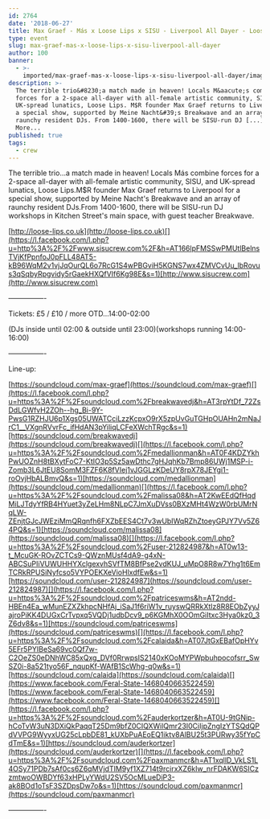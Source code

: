 ```yaml
---
id: 2764
date: '2018-06-27'
title: Max Graef - Más x Loose Lips x SISU - Liverpool All Dayer - Loose Lips
type: event
slug: max-graef-mas-x-loose-lips-x-sisu-liverpool-all-dayer
author: 100
banner:
  - >-
    imported/max-graef-mas-x-loose-lips-x-sisu-liverpool-all-dayer/image2764.jpeg
description: >-
  The terrible trio&#8230;a match made in heaven! Locals M&aacute;s combine
  forces for a 2-space all-dayer with all-female artistic community, SISU, and
  UK-spread lunatics, Loose Lips. M$R founder Max Graef returns to Liverpool for
  a special show, supported by Meine Nacht&#39;s Breakwave and an array of
  raunchy resident DJs. From 1400-1600, there will be SISU-run DJ [...]Read
  More...
published: true
tags:
  - crew
---
```

The terrible trio…a match made in heaven! Locals Más combine forces for a 2-space all-dayer with all-female artistic community, SISU, and UK-spread lunatics, Loose Lips.M$R founder Max Graef returns to Liverpool for a special show, supported by Meine Nacht's Breakwave and an array of raunchy resident DJs.From 1400-1600, there will be SISU-run DJ workshops in Kitchen Street's main space, with guest teacher Breakwave.

[](https://l.facebook.com/l.php?u=http%3A%2F%2Floose-lips.co.uk%2F&h=AT1Z5pK2cwxuyjyXrDT_9bsMBPCST8t6H9aNyv-gvAHgffEQiWfIod9rydyHB2OMIAdOrtPw2boT6hPHAs2UDlVFCDkS58NU623hFGqogFQRBRJiVVoGjE7EodsPCQwZUxdna-M&s=1)[http://loose-lips.co.uk](http://loose-lips.co.uk)[](https://l.facebook.com/l.php?u=http%3A%2F%2Fwww.sisucrew.com%2F&h=AT166lpFMSSwPMUtlBelnsTVjKfPpnfoJ0pFLL48AT5-kB96WqM2v1vjJqOurQL6o7RcG1S4wPBGviH5KGNS7wx4ZMVCvUu_lbRovus3qSqbyRpgvidy5rGaekHXQfVIf6Kg98E&s=1)[http://www.sisucrew.com](http://www.sisucrew.com)

—————-

Tickets: £5 / £10 / more OTD…14:00-02:00

(DJs inside until 02:00 & outside until 23:00)(workshops running 14:00-16:00)

—————-

Line-up:

[](https://l.facebook.com/l.php?u=https%3A%2F%2Fsoundcloud.com%2Fmax-graef&h=AT31QnDpM6CzmxESDJXObzT1gnTh6x1255Em4S3Qf68M7PY6e90LKKcNgYIQeKDjyMGO6bQGgXy1KQ18eyKEsqSANSVXGVd6GG9RhkjEbAjeYIMCEUOdcya-_WLsF-95vtjlSqQ&s=1)[https://soundcloud.com/max-graef](https://soundcloud.com/max-graef)[](https://l.facebook.com/l.php?u=https%3A%2F%2Fsoundcloud.com%2Fbreakwavedj&h=AT3rpYtDf_72ZsDdLGWfvH2ZOh--hg_Bi-9Y-PwsG1RZHJU6p1Xgs05UWATCciLzzKcpxO9rX5zpUvGuTGHpOUAHn2mNaJrC1__VXgnRVvrFc_ifHdAN3pYiliqLCFeXWchTRgc&s=1)[https://soundcloud.com/breakwavedj](https://soundcloud.com/breakwavedj)[](https://l.facebook.com/l.php?u=https%3A%2F%2Fsoundcloud.com%2Fmedallionman&h=AT0F4KDZYkhPwUOZnH8tBXytFoC7-KtIO3p5Sz5awDthc7gHJqhKb7Bmp86UWj1MSP-i-Zomb3L6JtEU8SomM3FZF6K8fVIej1vJGGLzKDeUY8rpX78JEYgi1-roOvjHbALBmvQ&s=1)[https://soundcloud.com/medallionman](https://soundcloud.com/medallionman)[](https://l.facebook.com/l.php?u=https%3A%2F%2Fsoundcloud.com%2Fmalissa08&h=AT2KwEEdQfHqdMiLJTdyYfRB4HYuet3yZeLHm8NLpC7JmXuDVss0BXzMHt4WzW0rbUMrNqLW-ZEnjtGJcJWEziMmQRqnfh6FXZbEES4Ct7v3wUbIWqRZhZtoeyGPJY7Vv5Z64PQ&s=1)[https://soundcloud.com/malissa08](https://soundcloud.com/malissa08)[](https://l.facebook.com/l.php?u=https%3A%2F%2Fsoundcloud.com%2Fuser-212824987&h=AT0w13-t_McuGK-ROvZCTCs9-QWznMUsf4dA9-g4xN-ABCSuPIiVUWUHHYXclgexvhSVfTM8BfPse2vdKUJ_uMpO8R8w7Yhg1t6EmTCRkRPUSiNyfcso5VYPOEKXeVioHlxdfEw&s=1)[https://soundcloud.com/user-212824987](https://soundcloud.com/user-212824987)[](https://l.facebook.com/l.php?u=https%3A%2F%2Fsoundcloud.com%2Fpatriceswms&h=AT2ndd-HBEn4Ea_wMunEZXZkhpcNHfAj_iSaJ1f6riW1v_ruyswQRRkXtlz8R8EObZyyJajroPiKK4DUGxCrTvpxq5VQDj1udbDcv9_p6KGMhX0OOmGiItxc3Hya0kz0_3Z6dv8&s=1)[https://soundcloud.com/patriceswms](https://soundcloud.com/patriceswms)[](https://l.facebook.com/l.php?u=https%3A%2F%2Fsoundcloud.com%2Fcalaida&h=AT07JtGxEBafOpHYv5EFr5PYIBeSa69vc0Qf7w-C2OeZS0eDNhWC85xQxg_DVf0RrwpsIS2140xKOoMYPWpbuhpocofsrr_SwSZ0i-8a521tyo56F_nqupKf-WAfB1ScWhg-q0w&s=1)[https://soundcloud.com/calaida](https://soundcloud.com/calaida)[](https://www.facebook.com/Feral-State-1468040663522459)[https://www.facebook.com/Feral-State-1468040663522459](https://www.facebook.com/Feral-State-1468040663522459)[](https://l.facebook.com/l.php?u=https%3A%2F%2Fsoundcloud.com%2Fauderkortzer&h=AT0U-9tGNip-hCoTvW3uN3DXiQkPaqqT25Dm9bfZ0CIQXWilQmr23I0CiIjpZngIzYTSQdQPdVVPG9WyyxUG25cLpbDE81_kUXbPuAEoEQ1iktv8AlBU25t3PURwy35fYpCdTmE&s=1)[https://soundcloud.com/auderkortzer](https://soundcloud.com/auderkortzer)[](https://l.facebook.com/l.php?u=https%3A%2F%2Fsoundcloud.com%2Fpaxmanmcr&h=AT1xqllD_VkLS1L4OSy71PDb7sAf0cs6Z6qMVjdTIM9yf1XZ714t9rcirxXZ6kIw_nrFDAKW6SICzzmtwoOWBDYf63xHPLyYWdU2SV5OcMLueDiP3-ak8BOd1oTsF3SZDpsDw7o&s=1)[https://soundcloud.com/paxmanmcr](https://soundcloud.com/paxmanmcr)

—————-
